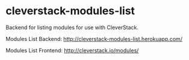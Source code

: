 cleverstack-modules-list
========================

Backend for listing modules for use with CleverStack.

Modules List Backend: http://cleverstack-modules-list.herokuapp.com/

Modules List Frontend: http://cleverstack.io/modules/
